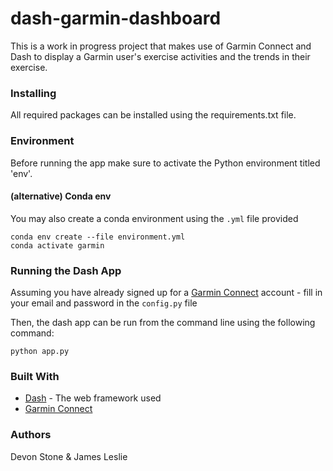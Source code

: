 # dash-garmin-dashboard
This is a work in progress project that makes use of Garmin Connect and Dash to display a Garmin user's exercise activities and the trends in their exercise.

### Installing
All required packages can be installed using the requirements.txt file.

### Environment
Before running the app make sure to activate the Python environment titled 'env'.

#### (alternative) Conda env
You may also create a conda environment using the `.yml` file provided

```{bash}
conda env create --file environment.yml
conda activate garmin
```

### Running the Dash App
Assuming you have already signed up for a [Garmin Connect](https://connect.garmin.com/modern/) account - fill in your email and password in the `config.py` file

Then, the dash app can be run from the command line using the following command:

```{bash}
python app.py
```

### Built With

* [Dash](https://dash.plotly.com/) - The web framework used
* [Garmin Connect](https://pypi.org/project/garminconnect/)

### Authors
Devon Stone & James Leslie
